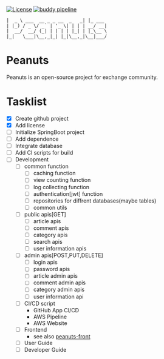 [![License](https://img.shields.io/badge/license-Apache%202-brightgreen.svg)](https://github.com/wangzhenhui1992/peanuts/blob/master/LICENSE)
[![buddy pipeline](https://app.buddy.works/wangzhenhui1992-1/peanuts/pipelines/pipeline/154004/badge.svg?token=b7331631676aff048d52e85732235017aefb152c7c1a6b0afd60fd08b7b2df46 "buddy pipeline")](https://app.buddy.works/wangzhenhui1992-1/peanuts/pipelines/pipeline/154004)
```
|  _ \ ___  __ _ _ __  _   _| |_ ___ 
| |_) / _ \/ _` | '_ \| | | | __/ __|
|  __/  __/ (_| | | | | |_| | |_\__ \
|_|   \___|\__,_|_| |_|\__,_|\__|___/
```
# Peanuts
Peanuts is an open-source project for exchange community.

# Tasklist
- [x] Create github project
- [x] Add license
- [ ] Initialize SpringBoot project
- [ ] Add dependence
- [ ] Integrate database
- [ ] Add CI scripts for build
- [ ] Development
  - [ ] common function
    - [ ] caching function
    - [ ] view counting function
    - [ ] log collecting function 
    - [ ] authentication[jwt] function
    - [ ] repositories for diffrent databases(maybe tables)
    - [ ] common utils
  - [ ] public apis[GET]
    - [ ] article apis
    - [ ] comment apis
    - [ ] category apis
    - [ ] search apis
    - [ ] user information apis
  - [ ] admin apis[POST,PUT,DELETE]
    - [ ] login apis
    - [ ] password apis
    - [ ] article admin apis
    - [ ] comment admin apis
    - [ ] category admin apis
    - [ ] user information api
  - [ ] CI/CD script
    - GitHub App CI/CD
    - AWS Pipeline
    - AWS Website
  - [ ] Frontend
    - see also [peanuts-front](https://github.com/wangzhenhui1992/peanuts-front)
  - [ ] User Guide
  - [ ] Developer Guide
